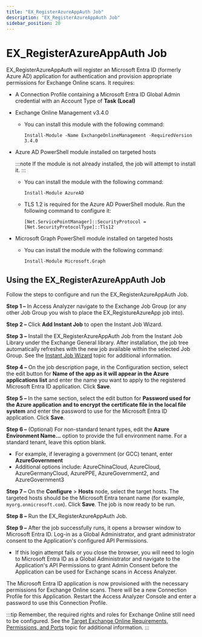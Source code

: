 ```yaml
---
title: "EX_RegisterAzureAppAuth Job"
description: "EX_RegisterAzureAppAuth Job"
sidebar_position: 20
---
```


# EX_RegisterAzureAppAuth Job

EX_RegisterAzureAppAuth will register an Microsoft Entra ID (formerly Azure AD) application for
authentication and provision appropriate permissions for Exchange Online scans. It requires:

- A Connection Profile containing a Microsoft Entra ID Global Admin credential with an Account Type
  of **Task (Local)**
- Exchange Online Management v3.4.0

    - You can install this module with the following command:

        ```
        Install-Module -Name ExchangeOnlineManagement -RequiredVersion 3.4.0
        ```

- Azure AD PowerShell module installed on targeted hosts

    :::note
    If the module is not already installed, the job will attempt to install it.
    :::


    - You can install the module with the following command:

        ```
        Install-Module AzureAD
        ```

    - TLS 1.2 is required for the Azure AD PowerShell module. Run the following command to configure
      it:

        ```
        [Net.ServicePointManager]::SecurityProtocol = [Net.SecurityProtocolType]::Tls12
        ```

- Microsoft Graph PowerShell module installed on targeted hosts

    - You can install the module with the following command:

        ```
        Install-Module Microsoft.Graph
        ```

## Using the EX_RegisterAzureAppAuth Job

Follow the steps to configure and run the EX_RegisterAzureAppAuth Job.

**Step 1 –** In Access Analyzer navigate to the Exchange Job Group (or any other Job Group you wish
to place the EX_RegistureAzureApp job into).

**Step 2 –** Click **Add Instant Job** to open the Instant Job Wizard.

**Step 3 –** Install the EX_RegisterAzureAppAuth Job from the Instant Job Library under the Exchange
General library. After installation, the job tree automatically refreshes with the new job available
within the selected Job Group. See the [Instant Job Wizard](/docs/accessanalyzer/12.0/admin/jobs/instantjobs/overview.md) topic for additional
information.

**Step 4 –** On the job description page, in the Configuration section, select the edit button for
**Name of the app as it will appear in the Azure applications list** and enter the name you want to
apply to the registered Microsoft Entra ID application. Click **Save**.

**Step 5 –** In the same section, select the edit button for **Password used for the Azure
application and to encrypt the certificate file in the local file system** and enter the password to
use for the Microsoft Entra ID application. Click **Save**.

**Step 6 –** (Optional) For non-standard tenant types, edit the **Azure Environment Name...** option
to provide the full environment name. For a standard tenant, leave this option blank.

- For example, if leveraging a government (or GCC) tenant, enter **AzureGovernment**
- Additional options include: AzureChinaCloud, AzureCloud, AzureGermanyCloud, AzurePPE,
  AzureGovernment2, and AzureGovernment3

**Step 7 –** On the **Configure** > **Hosts** node, select the target hosts. The targeted hosts
should be the Microsoft Entra tenant name (for example, `myorg.onmicrosoft.com`). Click **Save**.
The job is now ready to be run.

**Step 8 –** Run the EX_RegisterAzureAppAuth Job.

**Step 9 –** After the job successfully runs, it opens a browser window to Microsoft Entra ID.
Log-in as a Global Administrator, and grant administrator consent to the Application's configured
API Permissions.

- If this login attempt fails or you close the browser, you will need to login to Microsoft Entra ID
  as a Global Administrator and navigate to the Application's API Permissions to grant Admin Consent
  before the Application can be used for Exchange scans in Access Analyzer.

The Microsoft Entra ID application is now provisioned with the necessary permissions for Exchange
Online scans. There will be a new Connection Profile for this Application. Restart the Access
Analyzer Console and enter a password to use this Connection Profile.

:::tip
Remember, the required rights and roles for Exchange Online still need to be configured. See the
[Target Exchange Online Requirements, Permissions, and Ports](/docs/accessanalyzer/12.0/requirements/exchange/exchangeonline/exchangeonline.md)
topic for additional information.
:::
